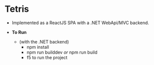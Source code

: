 Tetris
======

 - Implemented as a ReactJS SPA with a .NET WebApi/MVC backend.

- **To Run**
  - (with the .NET backend)
    - npm install
    - npm run builddev *or* npm run build
    - f5 to run the project
